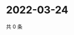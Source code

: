 # 2022-03-24

共 0 条

<!-- BEGIN WEIBO -->
<!-- 最后更新时间 Thu Mar 24 2022 21:14:51 GMT+0800 (China Standard Time) -->

<!-- END WEIBO -->
